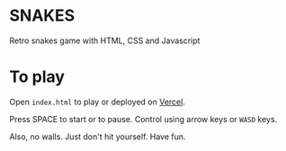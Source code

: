 # SNAKES

Retro snakes game with HTML, CSS and Javascript

# To play

Open `index.html` to play or deployed on [Vercel](https://snakes-ashen.vercel.app/).

Press SPACE to start or to pause. Control using arrow keys or `WASD` keys.

Also, no walls. Just don't hit yourself. Have fun.
